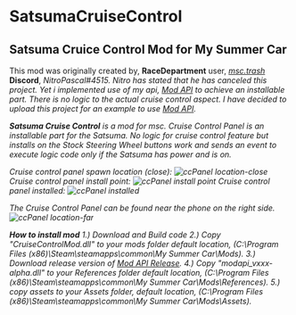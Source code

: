 # SatsumaCruiseControl
<h2>Satsuma Cruice Control Mod for My Summer Car</h2>

This mod was originally created by, <b>RaceDepartment</b> user, [<i>msc.trash</i>](https://www.racedepartment.com/members/msc-trash.384660/)
<b>Discord</b>, <i>NitroPascal#4515<i>. Nitro has stated that he has canceled this project. Yet i implemented use of my api, [Mod API](https://github.com/tommojphillips/ModAPI) to achieve an installable part. There is no logic to the actual cruise control aspect. I have decided to upload this project for an example to use [Mod API](https://github.com/tommojphillips/ModAPI).

<b>Satsuma Cruise Control</b> is a mod for msc. Cruise Control Panel is an installable part for the Satsuma. No logic for cruise control feature but installs on the <i>Stock Steering Wheel</i> buttons work and sends an event to execute logic code only if the Satsuma has power and is on.

Cruise control panel spawn location (close):
![ccPanel location-close](https://i.imgur.com/J3wumil.png)
Cruise control panel install point:
![ccPanel install point](https://i.imgur.com/J2ddDhA.png)
Cruise control panel installed:
![ccPanel installed](https://i.imgur.com/jJLDffS.png)

The Cruise Control Panel can be found near the phone on the right side.
![ccPanel location-far](https://i.imgur.com/cN80yj0.png)

<b>How to install mod</b> 
1.) Download and Build code
2.) Copy "CruiseControlMod.dll" to your mods folder <i>default location, (C:\Program Files (x86)\Steam\steamapps\common\My Summer Car\Mods)</i>.
3.) Download release version of [Mod API Release](https://github.com/tommojphillips/ModAPI/releases).
4.) Copy "modapi_vxxx-alpha.dll" to your References folder <i>default location, (C:\Program Files (x86)\Steam\steamapps\common\My Summer Car\Mods\References)</i>.
5.) copy assets to your Assets folder, <i>default location, (C:\Program Files (x86)\Steam\steamapps\common\My Summer Car\Mods\Assets)</i>.
